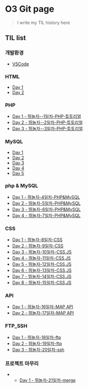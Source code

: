 # O3 Git page

> I  write my TIL history here

## **TIL list**

### 개발환경
  - [VSCode](./환경설정.md)
### HTML
  - [Day 1]()
  - [Day 2]()

### PHP
  - [Day 1 - 뛰놀자--1일차-PHP-튜토리얼](./뛰놀자--1일차-PHP-튜토리얼.md)
  - [Day 2 - 뛰놀자--2일차-PHP-튜토리얼](./뛰놀자--2일차-PHP-튜토리얼.md)
  - [Day 3 - 뛰놀자--3일차-PHP-튜토리얼](./뛰놀자--3일차-PHP-튜토리얼.md)

### MySQL
  - [Day 1]()
  - [Day 2]()
  - [Day 3]()
  - [Day 4]()
  - [Day 5]()

### php & MySQL
  - [Day 1 - 뛰놀자-4일차-PHP&MySQL](./뛰놀자-4일차-PHP&MySQL.md)
  - [Day 2 - 뛰놀자-5일차-PHP&MySQL](./뛰놀자-5일차-PHP&MySQL.md)
  - [Day 3 - 뛰놀자-6일차-PHP&MySQL](./뛰놀자-6일차-PHP&MySQL.md)
  - [Day 4 - 뛰놀자-7일차-PHP&MySQL](./뛰놀자-7일차-PHP&MySQL.md)


### CSS
 - [Day 1 - 뛰놀자-8일차-CSS](./뛰놀자-8일차-CSS.md)
 - [Day 2 - 뛰놀자-9일차-CSS](./뛰놀자-9일차-CSS.md)
 - [Day 3 - 뛰놀자-10일차-CSS,JS](./뛰놀자-10일차-CSS,JS.md)
 - [Day 4 - 뛰놀자-11일차-CSS,JS](./뛰놀자-11일차-CSS,JS.md)
 - [Day 5 - 뛰놀자-12일차-CSS,JS](./뛰놀자-12일차-CSS,JS.md)
 - [Day 6 - 뛰놀자-13일차-CSS,JS](./뛰놀자-13일차-CSS,JS.md)
 - [Day 7 - 뛰놀자-14일차-CSS,JS](./뛰놀자-14일차-CSS,JS.md)
 - [Day 8 - 뛰놀자-15일차-CSS,JS](./뛰놀자-15일차-CSS,JS.md)

### API 
 - [Day 1 - 뛰놀자-16일차-MAP API](./뛰놀자-16일차-API.md)
 - [Day 2 - 뛰놀자-17일차-MAP API](./뛰놀자-17일차-API.md)
 

 ### FTP_SSH
 - [Day 1 - 뛰놀자-18일차-ftp](./뛰놀자-18일차-ftp.md)
 - [Day 2 - 뛰놀자-19일차-ftp](./뛰놀자-19일차-ftp.md)
 - [Day 3 - 뛰놀자-20일차-ssh](./뛰놀자-20일차-SSH.md)


###  프로젝트 마무리
-  - [Day 1 - 뛰놀자-21일차-merge](./뛰놀자-21일차-merge.md)
